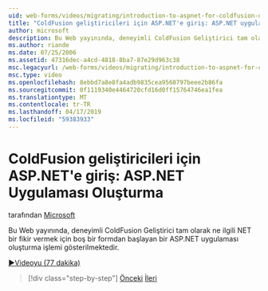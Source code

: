 ```yaml
---
uid: web-forms/videos/migrating/introduction-to-aspnet-for-coldfusion-developers-building-an-aspnet-application
title: "ColdFusion geliştiricileri için ASP.NET'e giriş: ASP.NET uygulaması oluşturma | Microsoft Docs"
author: microsoft
description: Bu Web yayınında, deneyimli ColdFusion Geliştirici tam olarak ne NET bir fikir vermek için boş bir formdan başlayan bir ASP.NET uygulaması oluşturma işlemi gösterilmektedir...
ms.author: riande
ms.date: 07/25/2006
ms.assetid: 47316dec-a4cd-4818-8ba7-87e29d963c38
msc.legacyurl: /web-forms/videos/migrating/introduction-to-aspnet-for-coldfusion-developers-building-an-aspnet-application
msc.type: video
ms.openlocfilehash: 8ebbd7a8e8fa4adb9835cea9560797beee2b86fa
ms.sourcegitcommit: 0f1119340e4464720cfd16d0ff15764746ea1fea
ms.translationtype: MT
ms.contentlocale: tr-TR
ms.lasthandoff: 04/17/2019
ms.locfileid: "59383933"
---
```

# <a name="introduction-to-aspnet-for-coldfusion-developers-building-an-aspnet-application"></a>ColdFusion geliştiricileri için ASP.NET'e giriş: ASP.NET Uygulaması Oluşturma

tarafından [Microsoft](https://github.com/microsoft)

Bu Web yayınında, deneyimli ColdFusion Geliştirici tam olarak ne ilgili NET bir fikir vermek için boş bir formdan başlayan bir ASP.NET uygulaması oluşturma işlemi gösterilmektedir.

[&#9654;Videoyu (77 dakika)](https://channel9.msdn.com/Blogs/ASP-NET-Site-Videos/introduction-to-aspnet-for-coldfusion-developers-building-an-aspnet-application)

> [!div class="step-by-step"]
> [Önceki](intro-to-aspnet-for-coldfusion-developers-adding-aspnet-to-your-repertoire.md)
> [İleri](interop-between-php-and-the-windows-platform.md)
